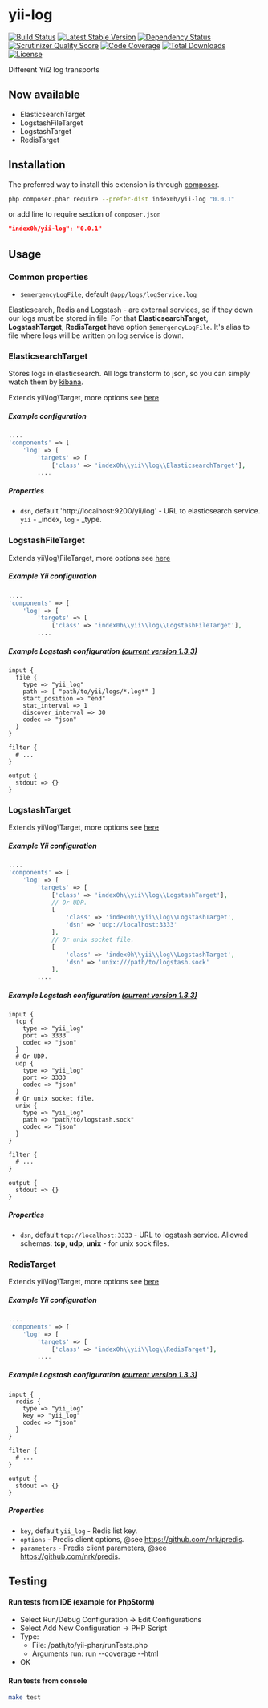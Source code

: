 yii-log
=======

[![Build Status](https://travis-ci.org/index0h/yii-log.png?branch=master)](https://travis-ci.org/index0h/yii-log) [![Latest Stable Version](https://poser.pugx.org/index0h/yii-log/v/stable.png)](https://packagist.org/packages/index0h/yii-log) [![Dependency Status](https://gemnasium.com/index0h/yii-log.png)](https://gemnasium.com/index0h/yii-log) [![Scrutinizer Quality Score](https://scrutinizer-ci.com/g/index0h/yii-log/badges/quality-score.png?s=9d7c3843dedbc78e4229dedae09fb2eff72c4012)](https://scrutinizer-ci.com/g/index0h/yii-log/) [![Code Coverage](https://scrutinizer-ci.com/g/index0h/yii-log/badges/coverage.png?s=e5fe3d9d1ff40c1e01fbb9b91068b34ad74a78fe)](https://scrutinizer-ci.com/g/index0h/yii-log/)    [![Total Downloads](https://poser.pugx.org/index0h/yii-log/downloads.png)](https://packagist.org/packages/index0h/yii-log)    [![License](https://poser.pugx.org/index0h/yii-log/license.png)](https://packagist.org/packages/index0h/yii-log)

Different Yii2 log transports

## Now available

* ElasticsearchTarget
* LogstashFileTarget
* LogstashTarget
* RedisTarget

## Installation

The preferred way to install this extension is through [composer](http://getcomposer.org/download/).

```sh
php composer.phar require --prefer-dist index0h/yii-log "0.0.1"
```

or add line to require section of `composer.json`

```json
"index0h/yii-log": "0.0.1"
```

## Usage

### Common properties

* `$emergencyLogFile`, default `@app/logs/logService.log`

Elasticsearch, Redis and Logstash - are external services, so if they down our logs must be stored in file.
For that **ElasticsearchTarget**, **LogstashTarget**, **RedisTarget** have option `$emergencyLogFile`. It's alias to
file where logs will be written on log service is down.

### ElasticsearchTarget

Stores logs in elasticsearch. All logs transform to json, so you can simply watch them by [kibana](http://www.elasticsearch.org/overview/kibana/).

Extends yii\log\Target, more options see [here](https://github.com/yiisoft/yii2/blob/master/framework/log/Target.php)

##### Example configuration

```php
....
'components' => [
    'log' => [
        'targets' => [
            ['class' => 'index0h\\yii\\log\\ElasticsearchTarget'],
        ....
```

##### Properties

* `dsn`, default 'http://localhost:9200/yii/log' - URL to elasticsearch service. `yii` - _index, `log` - _type.

### LogstashFileTarget

Extends yii\log\FileTarget, more options see [here](https://github.com/yiisoft/yii2/blob/master/framework/log/FileTarget.php)

##### Example Yii configuration

```php
....
'components' => [
    'log' => [
        'targets' => [
            ['class' => 'index0h\\yii\\log\\LogstashFileTarget'],
        ....
```

##### Example Logstash configuration [(current version 1.3.3)](http://logstash.net/docs/1.3.3/)

```
input {
  file {
    type => "yii_log"
    path => [ "path/to/yii/logs/*.log*" ]
    start_position => "end"
    stat_interval => 1
    discover_interval => 30
    codec => "json"
  }
}

filter {
  # ...
}

output {
  stdout => {}
}
```

### LogstashTarget

Extends yii\log\Target, more options see [here](https://github.com/yiisoft/yii2/blob/master/framework/log/Target.php)

##### Example Yii configuration

```php
....
'components' => [
    'log' => [
        'targets' => [
            ['class' => 'index0h\\yii\\log\\LogstashTarget'],
            // Or UDP.
            [
                'class' => 'index0h\\yii\\log\\LogstashTarget',
                'dsn' => 'udp://localhost:3333'
            ],
            // Or unix socket file.
            [
                'class' => 'index0h\\yii\\log\\LogstashTarget',
                'dsn' => 'unix:///path/to/logstash.sock'
            ],
        ....
```

##### Example Logstash configuration [(current version 1.3.3)](http://logstash.net/docs/1.3.3/)

```
input {
  tcp {
    type => "yii_log"
    port => 3333
    codec => "json"
  }
  # Or UDP.
  udp {
    type => "yii_log"
    port => 3333
    codec => "json"
  }
  # Or unix socket file.
  unix {
    type => "yii_log"
    path => "path/to/logstash.sock"
    codec => "json"
  }
}

filter {
  # ...
}

output {
  stdout => {}
}
```


##### Properties

* `dsn`, default `tcp://localhost:3333` - URL to logstash service. Allowed schemas:
    **tcp**, **udp**, **unix** - for unix sock files.

### RedisTarget

Extends yii\log\Target, more options see [here](https://github.com/yiisoft/yii2/blob/master/framework/log/Target.php)

##### Example Yii configuration

```php
....
'components' => [
    'log' => [
        'targets' => [
            ['class' => 'index0h\\yii\\log\\RedisTarget'],
        ....
```

##### Example Logstash configuration [(current version 1.3.3)](http://logstash.net/docs/1.3.3/)

```
input {
  redis {
    type => "yii_log"
    key => "yii_log"
    codec => "json"
  }
}

filter {
  # ...
}

output {
  stdout => {}
}
```

##### Properties

* `key`, default `yii_log` - Redis list key.
* `options` - Predis client options, @see https://github.com/nrk/predis.
* `parameters` - Predis client parameters, @see https://github.com/nrk/predis.

## Testing

#### Run tests from IDE (example for PhpStorm)

- Select Run/Debug Configuration -> Edit Configurations
- Select Add New Configuration -> PHP Script
- Type:
    * File: /path/to/yii-phar/runTests.php
    * Arguments run: run  --coverage --html
- OK

#### Run tests from console

```sh
make test
```